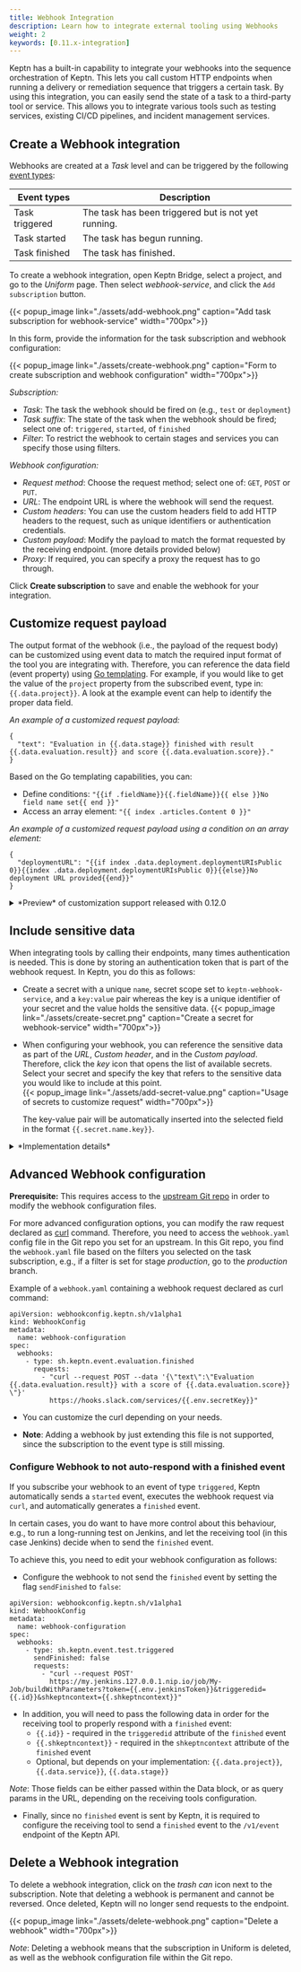 ```yaml
---
title: Webhook Integration
description: Learn how to integrate external tooling using Webhooks
weight: 2
keywords: [0.11.x-integration]
---
```


Keptn has a built-in capability to integrate your webhooks into the sequence orchestration of Keptn. This lets you call
custom HTTP endpoints when running a delivery or remediation sequence that triggers a certain task. By using this 
integration, you can easily send the state of a task to a third-party tool or service. This allows you to integrate
various tools such as testing services, existing CI/CD pipelines, and incident management services. 


## Create a Webhook integration

Webhooks are created at a *Task* level and can be triggered by the following [event types](https://github.com/keptn/spec/blob/0.2.2/cloudevents.md#task-events):

| Event types     | Description                                           |
|---------------- |-----------------------------------------------------  |
| Task triggered  | The task has been triggered but is not yet running.   |
| Task started    | The task has begun running.                           |
| Task finished   | The task has finished.                                |

To create a webhook integration, open Keptn Bridge, select a project, and go to the *Uniform* page. Then select
*webhook-service*, and click the `Add subscription` button. 

{{< popup_image
link="./assets/add-webhook.png"
caption="Add task subscription for webhook-service"
width="700px">}}

In this form, provide the information for the task subscription and webhook configuration: 

{{< popup_image
link="./assets/create-webhook.png"
caption="Form to create subscription and webhook configuration"
width="700px">}}

*Subscription:*

* *Task*: The task the webhook should be fired on (e.g., `test` or `deployment`)
* *Task suffix*: The state of the task when the webhook should be fired; select one of: `triggered`, `started`, of `finished`
* *Filter*: To restrict the webhook to certain stages and services you can specify those using filters. 

*Webhook configuration:*

* *Request method*: Choose the request method; select one of: `GET`, `POST` or `PUT`.
* *URL*: The endpoint URL is where the webhook will send the request.
* *Custom headers*: You can use the custom headers field to add HTTP headers to the request, such as unique identifiers or authentication credentials.
* *Custom payload*: Modify the payload to match the format requested by the receiving endpoint. (more details provided below)
* *Proxy*: If required, you can specify a proxy the request has to go through.

Click **Create subscription** to save and enable the webhook for your integration.

## Customize request payload

The output format of the webhook (i.e., the payload of the request body) can be customized using event data to match the 
required input format of the tool you are integrating with. Therefore, you can reference the data field (event property) 
using [Go templating](https://blog.gopheracademy.com/advent-2017/using-go-templates/). For example, if you would like to get the value of the `project` property from the 
subscribed event, type in: `{{.data.project}}`. A look at the example event can help to identify the proper data field. 

*An example of a customized request payload:*   

```
{
  "text": "Evaluation in {{.data.stage}} finished with result {{.data.evaluation.result}} and score {{.data.evaluation.score}}."
}
```

Based on the Go templating capabilities, you can: 

* Define conditions: `"{{if .fieldName}}{{.fieldName}}{{ else }}No field name set{{ end }}"` 
* Access an array element: `"{{ index .articles.Content 0 }}"`

*An example of a customized request payload using a condition on an array element:*

```
{
  "deploymentURL": "{{if index .data.deployment.deploymentURIsPublic 0}}{{index .data.deployment.deploymentURIsPublic 0}}{{else}}No deployment URL provided{{end}}"
}
```

<details><summary>*Preview* of customization support released with 0.12.0</summary>
<p>

For a more convenient way, a feature is planned where you can put your cursor in the text field at the spot where you would like to customize the payload. Then click the *computer* icon that opens a list of data fields you can add to the payload. This list of data fields is derived from the event your webhook is subscribed to. 

{{< popup_image
link="./assets/customize-payload.png"
caption="Select event data to customize the request payload"
width="700px">}}

</p>
</details>

## Include sensitive data

When integrating tools by calling their endpoints, many times authentication is needed. This is done by storing an authentication token that is part of the webhook request. In Keptn, you do this as follows: 

* Create a secret with a unique `name`, secret scope set to `keptn-webhook-service`, and a `key:value` pair whereas the key is a unique identifier of your secret and the value holds the sensitive data.
  {{< popup_image
  link="./assets/create-secret.png"
  caption="Create a secret for webhook-service"
  width="700px">}}

* When configuring your webhook, you can reference the sensitive data as part of the *URL*, *Custom header*, and in the *Custom payload*. Therefore, click the *key* icon that opens the list of available secrets. Select your secret and specify the key that refers to the sensitive data you would like to include at this point.  
  {{< popup_image
  link="./assets/add-secret-value.png"
  caption="Usage of secrets to customize request"
  width="700px">}}

  The key-value pair will be automatically inserted into the selected field in the format `{{.secret.name.key}}`. 
  
  
<details><summary>*Implementation details*</summary>
<p>

When the webhook configuration is saved, the secret will be parsed into a different format, which looks like this: `{{.env.secret_name_key}}`. This format represents a unique name that is a referrer to an entry in the `envFrom` property in the `webhook.yaml` file. This `envFrom` property contains added secrets with a referrer name, the given secret name, and secret key.

```
apiVersion: webhookconfig.keptn.sh/v1alpha1
kind: WebhookConfig
metadata:
  name: webhook-configuration
spec:
  webhooks:
    - type: sh.keptn.event.deployment.started
      envFrom:
        - name: secret_api_token
          secretRef:
            name: api
            key: api-token
        
      requests:
        - "curl --request POST https://example.com?token={{.env.secret_api_token}}"
```
<!--
{{< popup_image
link="./assets/webhook-secret.png"
caption="envFrom property in webhook.yaml"
width="700px">}}

{{< popup_image
link="./assets/webhook-secret-usage.png"
caption="Usage of envFrom property in webhook.yaml"
width="700px">}}
-->

</p>
</details>


## Advanced Webhook configuration

**Prerequisite:** This requires access to the [upstream Git repo](../../manage/git_upstream/) in order to modify the webhook configuration files.  

For more advanced configuration options, you can modify the raw request declared as [curl](https://curl.se/) command. Therefore, you need to access the `webhook.yaml` config file in the Git repo you set for an upstream. In this Git repo, you find the `webhook.yaml` file based on the filters you selected on the task subscription, e.g., if a filter is set for stage *production*, go to the *production* branch. 

Example of a `webhook.yaml` containing a webhook request declared as curl command: 

```
apiVersion: webhookconfig.keptn.sh/v1alpha1
kind: WebhookConfig
metadata:
  name: webhook-configuration
spec:
  webhooks:
    - type: sh.keptn.event.evaluation.finished
      requests:
        - "curl --request POST --data '{\"text\":\"Evaluation {{.data.evaluation.result}} with a score of {{.data.evaluation.score}} \"}'
          https://hooks.slack.com/services/{{.env.secretKey}}"
```

* You can customize the curl depending on your needs. 

* **Note**: Adding a webhook by just extending this file is not supported, since the subscription to the event type is still missing. 

### Configure Webhook to not auto-respond with a finished event

If you subscribe your webhook to an event of type `triggered`, Keptn automatically sends a `started` event, executes
the webhook request via `curl`, and automatically generates a `finished` event.

In certain cases, you do want to have more control about this behaviour, e.g., to run a long-running test on Jenkins, 
and let the receiving tool (in this case Jenkins) decide when to send the `finished` event.

To achieve this, you need to edit your webhook configuration as follows:

* Configure the webhook to not send the `finished` event by setting the flag `sendFinished` to `false`:

```
apiVersion: webhookconfig.keptn.sh/v1alpha1
kind: WebhookConfig
metadata:
  name: webhook-configuration
spec:
  webhooks:
    - type: sh.keptn.event.test.triggered
      sendFinished: false 
      requests:
        - "curl --request POST'
          https://my.jenkins.127.0.0.1.nip.io/job/My-Job/buildWithParameters?token={{.env.jenkinsToken}}&triggeredid={{.id}}&shkeptncontext={{.shkeptncontext}}"
```

* In addition, you will need to pass the following data in order for the receiving tool to properly respond with a `finished` event:
  * `{{.id}}` - required in the `triggeredid` attribute of the `finished` event
  * `{{.shkeptncontext}}` - required in the `shkeptncontext` attribute of the `finished` event
  * Optional, but depends on your implementation: `{{.data.project}}`, `{{.data.service}}`, `{{.data.stage}}`
  
*Note*: Those fields can be either passed within the Data block, or as query params in the URL, depending on the receiving tools configuration.

* Finally, since no `finished` event is sent by Keptn, it is required to configure the receiving tool to send a `finished` event to the `/v1/event` endpoint of the Keptn API.

## Delete a Webhook integration

To delete a webhook integration, click on the *trash can* icon next to the subscription. Note that deleting a webhook is permanent and cannot be reversed. Once deleted, Keptn will no longer send requests to the endpoint.

{{< popup_image
link="./assets/delete-webhook.png"
caption="Delete a webhook"
width="700px">}}

*Note*: Deleting a webhook means that the subscription in Uniform is deleted, as well as the webhook configuration file within the Git repo.
